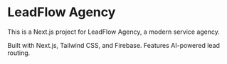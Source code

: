 # LeadFlow Agency

This is a Next.js project for LeadFlow Agency, a modern service agency.

Built with Next.js, Tailwind CSS, and Firebase. Features AI-powered lead routing.
